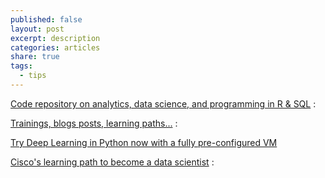 ```yaml
---
published: false
layout: post
excerpt: description
categories: articles
share: true
tags:
  - tips
---
```

[Code repository on analytics, data science, and programming in R & SQL](http://www.datatoinsight.io/) : 

[Trainings, blogs posts, learning paths...](https://www.analyticsvidhya.com/) : 

[Try Deep Learning in Python now with a fully pre-configured VM](https://medium.com/@ageitgey/try-deep-learning-in-python-now-with-a-fully-pre-configured-vm-1d97d4c3e9b)

[Cisco's learning path to become a data scientist](http://blog.kaggle.com/2017/03/02/becoming-a-data-scientist-profiling-ciscos-data-science-certification-program/?utm_source=Mailing+list&utm_campaign=8ed002c926-Kaggle_Newsletter_04-11-2017&utm_medium=email&utm_term=0_f42f9df1e1-8ed002c926-399733057) : 
